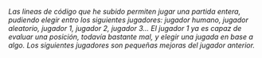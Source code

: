 *Las lineas de código que he subido permiten jugar una partida entera, pudiendo elegir entro los siguientes jugadores: jugador humano, jugador aleatorio, jugador 1, jugador 2, jugador 3... El jugador 1 ya es capaz de evaluar una posición, todavía bastante mal, y elegir una jugada en base a algo. Los siguientes jugadores son pequeñas mejoras del jugador anterior.*
